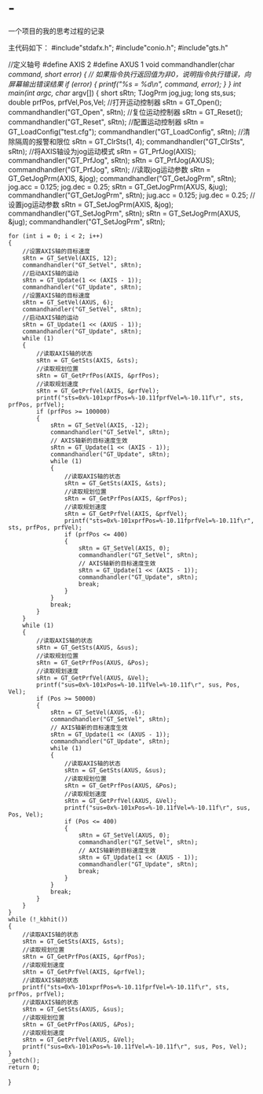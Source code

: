 # -
一个项目的我的思考过程的记录





主代码如下：
#include"stdafx.h";
#include"conio.h";
#include"gts.h"

//定义轴号
#define AXIS 2
#define AXUS 1
void commandhandler(char *command, short error)
{
	// 如果指令执行返回值为非0，说明指令执行错误，向屏幕输出错误结果
	if (error)
	{
		printf("%s = %d\n", command, error);
	}
}
int main(int argc, char* argv[])
{
	short sRtn;
	TJogPrm jog,jug;
	long sts,sus;
	double prfPos, prfVel,Pos,Vel;
//打开运动控制器
	sRtn = GT_Open();
	commandhandler("GT_Open", sRtn);
	//复位运动控制器
	sRtn = GT_Reset();
	commandhandler("GT_Reset", sRtn);
	//配置运动控制器
	sRtn = GT_LoadConfig("test.cfg");
	commandhandler("GT_LoadConfig", sRtn);
	//清除隔周的报警和限位
	sRtn = GT_ClrSts(1, 4);
	commandhandler("GT_ClrSts", sRtn);
	//将AXIS轴设为jog运动模式
	sRtn = GT_PrfJog(AXIS);
	commandhandler("GT_PrfJog", sRtn);
	sRtn = GT_PrfJog(AXUS);
	commandhandler("GT_PrfJog", sRtn);
	//读取jog运动参数
	sRtn = GT_GetJogPrm(AXIS, &jog);
	commandhandler("GT_GetJogPrm", sRtn);
	jog.acc = 0.125;
	jog.dec = 0.25;
	sRtn = GT_GetJogPrm(AXUS, &jug);
	commandhandler("GT_GetJogPrm", sRtn);
	jug.acc = 0.125;
	jug.dec = 0.25;
	//设置jog运动参数
	sRtn = GT_SetJogPrm(AXIS, &jog);
	commandhandler("GT_SetJogPrm", sRtn);
	sRtn = GT_SetJogPrm(AXUS, &jug);
	commandhandler("GT_SetJogPrm", sRtn);
		
	for (int i = 0; i < 2; i++)
	{
		//设置AXIS轴的目标速度
		sRtn = GT_SetVel(AXIS, 12);
		commandhandler("GT_SetVel", sRtn);
		//启动AXIS轴的运动
		sRtn = GT_Update(1 << (AXIS - 1));
		commandhandler("GT_Update", sRtn);
		//设置AXIS轴的目标速度
		sRtn = GT_SetVel(AXUS, 6);
		commandhandler("GT_SetVel", sRtn);
		//启动AXIS轴的运动
		sRtn = GT_Update(1 << (AXUS - 1));
		commandhandler("GT_Update", sRtn);
		while (1)
		{
			//读取AXIS轴的状态
			sRtn = GT_GetSts(AXIS, &sts);
			//读取规划位置
			sRtn = GT_GetPrfPos(AXIS, &prfPos);
			//读取规划速度
			sRtn = GT_GetPrfVel(AXIS, &prfVel);
			printf("sts=0x%-101xprfPos=%-10.11fprfVel=%-10.11f\r", sts, prfPos, prfVel);
			if (prfPos >= 100000)
			{
				sRtn = GT_SetVel(AXIS, -12);
				commandhandler("GT_SetVel", sRtn);
				// AXIS轴新的目标速度生效
				sRtn = GT_Update(1 << (AXIS - 1));
				commandhandler("GT_Update", sRtn);
				while (1)
				{
					//读取AXIS轴的状态
					sRtn = GT_GetSts(AXIS, &sts);
					//读取规划位置
					sRtn = GT_GetPrfPos(AXIS, &prfPos);
					//读取规划速度
					sRtn = GT_GetPrfVel(AXIS, &prfVel);
					printf("sts=0x%-101xprfPos=%-10.11fprfVel=%-10.11f\r", sts, prfPos, prfVel);
					if (prfPos <= 400)
					{
						sRtn = GT_SetVel(AXIS, 0);
						commandhandler("GT_SetVel", sRtn);
						// AXIS轴新的目标速度生效
						sRtn = GT_Update(1 << (AXIS - 1));
						commandhandler("GT_Update", sRtn);
						break;
					}
				}
				break;
			}
		}
		while (1)
		{
			//读取AXIS轴的状态
			sRtn = GT_GetSts(AXUS, &sus);
			//读取规划位置
			sRtn = GT_GetPrfPos(AXUS, &Pos);
			//读取规划速度
			sRtn = GT_GetPrfVel(AXUS, &Vel);
			printf("sus=0x%-101xPos=%-10.11fVel=%-10.11f\r", sus, Pos, Vel);
			if (Pos >= 50000)
			{
				sRtn = GT_SetVel(AXUS, -6);
				commandhandler("GT_SetVel", sRtn);
				// AXIS轴新的目标速度生效
				sRtn = GT_Update(1 << (AXUS - 1));
				commandhandler("GT_Update", sRtn);
				while (1)
				{
					//读取AXIS轴的状态
					sRtn = GT_GetSts(AXUS, &sus);
					//读取规划位置
					sRtn = GT_GetPrfPos(AXUS, &Pos);
					//读取规划速度
					sRtn = GT_GetPrfVel(AXUS, &Vel);
					printf("sus=0x%-101xPos=%-10.11fVel=%-10.11f\r", sus, Pos, Vel);
					if (Pos <= 400)
					{
						sRtn = GT_SetVel(AXUS, 0);
						commandhandler("GT_SetVel", sRtn);
						// AXIS轴新的目标速度生效
						sRtn = GT_Update(1 << (AXUS - 1));
						commandhandler("GT_Update", sRtn);
						break;
					}
				}
				break;
			}
		}
	}
	while (!_kbhit())
	{
		//读取AXIS轴的状态
		sRtn = GT_GetSts(AXIS, &sts);
		//读取规划位置
		sRtn = GT_GetPrfPos(AXIS, &prfPos);
		//读取规划速度
		sRtn = GT_GetPrfVel(AXIS, &prfVel);
		//读取AXIS轴的状态
		printf("sts=0x%-101xprfPos=%-10.11fprfVel=%-10.11f\r", sts, prfPos, prfVel);
		//读取AXIS轴的状态
		sRtn = GT_GetSts(AXUS, &sus);
		//读取规划位置
		sRtn = GT_GetPrfPos(AXUS, &Pos);
		//读取规划速度
		sRtn = GT_GetPrfVel(AXUS, &Vel);
		printf("sus=0x%-101xPos=%-10.11fVel=%-10.11f\r", sus, Pos, Vel);
	}
	_getch();
	return 0;
}
